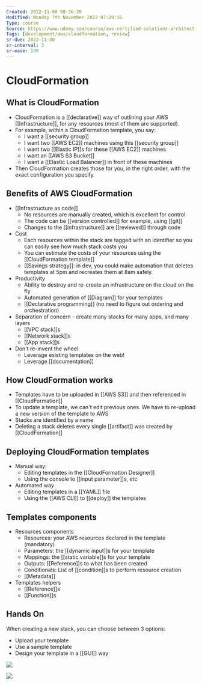 ```yaml
---
Created: 2022-11-08 08:36:20
Modified: Monday 7th November 2022 07:09:16
Type: course
Source: https://www.udemy.com/course/aws-certified-solutions-architect-associate-saa-c01/?xref=E0Aed11STH4LPUQvCz0GJFABTmM=
Tags: [development/aws/cloudformation, review]
sr-due: 2022-11-30
sr-interval: 3
sr-ease: 130
---
```


# CloudFormation

## What is CloudFormation

- CloudFormation is a [[declarative]] way of outlining your AWS [[Infrastructure]], for any  resources (most of them are supported).
- For example, within a CloudFormation template, you say:
    - I want a [[security group]]
    - I want two [[AWS EC2]] machines using this [[security group]]
    - I want two [[Elastic IP]]s for these [[AWS EC2]] machines
    - I want an [[AWS S3 Bucket]]
    - I want a [[Elastic Load Balancer]] in front of these machines
- Then CloudFormation creates those for you, in the right order, with the exact configuration you specify.

## Benefits of AWS CloudFormation

- [[Infrastructure as code]]
    - No resources are manually created, which is excellent for control
    - The code can be [[version controlled]] for example, using [[git]]
    - Changes to the [[infrastructure]] are [[reviewed]] through code
- Cost
    - Each resources within the stack are tagged with an identifier so you can easily see how much stack costs you
    - You can estimate the costs of your resources using the [[CloudFormation template]]
    - [[Savings strategy]]: in dev, you could make automation that deletes templates at 5pm and recreates them at 8am safely.
- Productivity
    - Ability to destroy and re-create an infrastructure on the cloud on the fly
    - Automated generation of [[Diagram]] for your templates
    - [[Declarative programming]] (no need to figure out ordering and orchestration)
- Separation of concern - create many stacks for many apps, and many layers
    - [[VPC stack]]s
    - [[Network stack]]s
    - [[App stack]]s
- Don't re-invent the wheel
    - Leverage existing templates on the web!
    - Leverage [[documentation]]

## How CloudFormation works

- Templates have to be uploaded in [[AWS S3]] and then referenced in [[CloudFormation]]
- To update a template, we can't edit previous ones. We have to re-upload a new version of the template to AWS
- Stacks are identified by a name
- Deleting a stack deletes every single [[artifact]] was created by [[CloudFormation]]

## Deploying CloudFormation templates

- Manual way:
    - Editing templates in the [[CloudFormation Designer]]
    - Using the console to [[input parameter]]s, etc
- Automated way
    - Editing templates in a [[YAML]] file
    - Using the [[AWS CLI]] to [[deploy]] the templates

## Templates components
    
- Resources components
    - Resources: your AWS resources declared in the template (mandatory)
    - Parameters: the [[dynamic input]]s for your template
    - Mappings: the [[static variable]]s for your template
    - Outputs: [[Reference]]s to what has been created
    - Conditionals: List of [[condition]]s to perform resource creation
    - [[Metadata]]
- Templates helpers
    - [[Reference]]s
    - [[Function]]s

## Hands On

When creating a new stack, you can choose between 3 options:
- Upload your template
- Use a sample template
- Design your template in a [[GUI]] way

![](2020-01-02-14-35-11.png)

![](2020-01-02-14-37-08.png)
